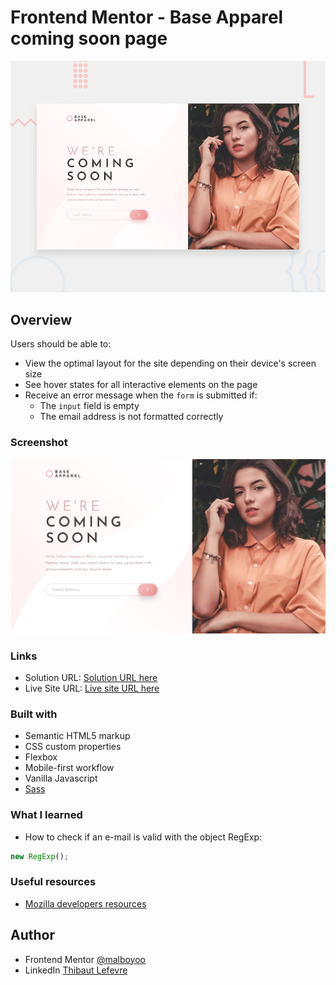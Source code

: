 # Frontend Mentor - Base Apparel coming soon page

![](./design/desktop-preview.jpg)

## Overview

Users should be able to:

-  View the optimal layout for the site depending on their device's screen size
-  See hover states for all interactive elements on the page
-  Receive an error message when the `form` is submitted if:
   -  The `input` field is empty
   -  The email address is not formatted correctly

### Screenshot

![](./design/Screenshot_final_ver.jpg)

### Links

-  Solution URL: [Solution URL here](https://github.com/malboyoo/base-apparel-coming-soon)
-  Live Site URL: [Live site URL here](...)

### Built with

-  Semantic HTML5 markup
-  CSS custom properties
-  Flexbox
-  Mobile-first workflow
-  Vanilla Javascript
-  [Sass](https://sass-lang.com/)

### What I learned

-  How to check if an e-mail is valid with the object RegExp:

```js
new RegExp();
```

### Useful resources

-  [Mozilla developers resources](https://developer.mozilla.org/)

## Author

-  Frontend Mentor [@malboyoo](https://www.frontendmentor.io/profile/malboyoo)
-  LinkedIn [Thibaut Lefevre](https://www.linkedin.com/in/thibaut-lefevre-b60101117/)
